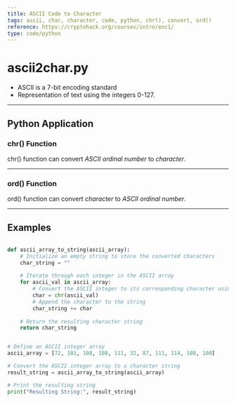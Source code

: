 ```yaml
---
title: ASCII Code to Character
tags: ascii, char, character, code, python, chr(), convert, ord()
reference: https://cryptohack.org/courses/intro/enc1/
type: code/python
---
```


# ascii2char.py

- ASCII is a 7-bit encoding standard
- Representation of text using the integers 0-127.

---

## Python Application

### chr() Function 

chr() function can convert *ASCII ordinal number* to *character*.

---

### ord() Function 

ord() function can convert *character* to *ASCII ordinal number*.

---

## Examples 
```python

def ascii_array_to_string(ascii_array):
    # Initialize an empty string to store the converted characters
    char_string = ""
    
    # Iterate through each integer in the ASCII array
    for ascii_val in ascii_array:
        # Convert the ASCII integer to its corresponding character using chr() function
        char = chr(ascii_val)
        # Append the character to the string
        char_string += char
    
    # Return the resulting character string
    return char_string


# Define an ASCII integer array
ascii_array = [72, 101, 108, 108, 111, 32, 87, 111, 114, 108, 100]

# Convert the ASCII integer array to a character string
result_string = ascii_array_to_string(ascii_array)

# Print the resulting string
print("Resulting String:", result_string)

